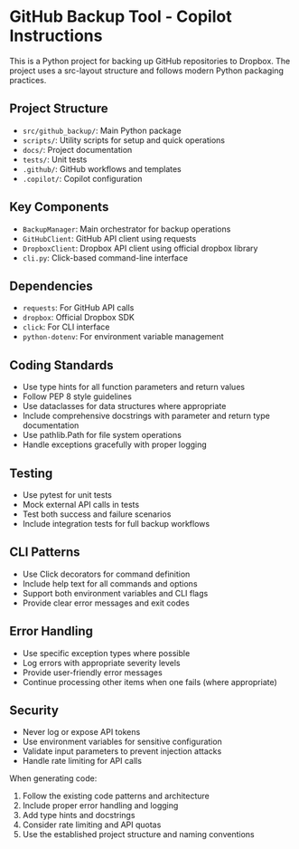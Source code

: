 <!-- Use this file to provide workspace-specific custom instructions to Copilot. For more details, visit https://code.visualstudio.com/docs/copilot/copilot-customization#_use-a-githubcopilotinstructionsmd-file -->

# GitHub Backup Tool - Copilot Instructions

This is a Python project for backing up GitHub repositories to Dropbox. The project uses a src-layout structure and follows modern Python packaging practices.

## Project Structure

- `src/github_backup/`: Main Python package
- `scripts/`: Utility scripts for setup and quick operations
- `docs/`: Project documentation
- `tests/`: Unit tests
- `.github/`: GitHub workflows and templates
- `.copilot/`: Copilot configuration

## Key Components

- `BackupManager`: Main orchestrator for backup operations
- `GitHubClient`: GitHub API client using requests
- `DropboxClient`: Dropbox API client using official dropbox library
- `cli.py`: Click-based command-line interface

## Dependencies

- `requests`: For GitHub API calls
- `dropbox`: Official Dropbox SDK
- `click`: For CLI interface
- `python-dotenv`: For environment variable management

## Coding Standards

- Use type hints for all function parameters and return values
- Follow PEP 8 style guidelines
- Use dataclasses for data structures where appropriate
- Include comprehensive docstrings with parameter and return type documentation
- Use pathlib.Path for file system operations
- Handle exceptions gracefully with proper logging

## Testing

- Use pytest for unit tests
- Mock external API calls in tests
- Test both success and failure scenarios
- Include integration tests for full backup workflows

## CLI Patterns

- Use Click decorators for command definition
- Include help text for all commands and options
- Support both environment variables and CLI flags
- Provide clear error messages and exit codes

## Error Handling

- Use specific exception types where possible
- Log errors with appropriate severity levels
- Provide user-friendly error messages
- Continue processing other items when one fails (where appropriate)

## Security

- Never log or expose API tokens
- Use environment variables for sensitive configuration
- Validate input parameters to prevent injection attacks
- Handle rate limiting for API calls

When generating code:

1. Follow the existing code patterns and architecture
2. Include proper error handling and logging
3. Add type hints and docstrings
4. Consider rate limiting and API quotas
5. Use the established project structure and naming conventions
